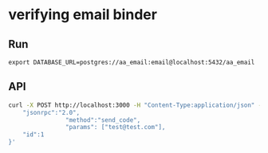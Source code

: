 verifying email binder
======================

## Run

```
export DATABASE_URL=postgres://aa_email:email@localhost:5432/aa_email
```

## API

```bash
curl -X POST http://localhost:3000 -H "Content-Type:application/json" --data '{
    "jsonrpc":"2.0",
                "method":"send_code",
                "params": ["test@test.com"],
    "id":1
}'
```
